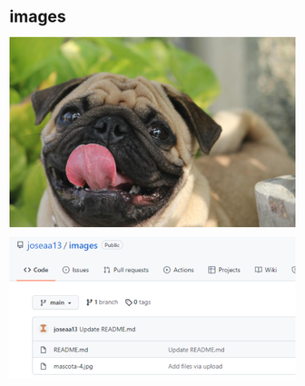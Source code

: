 # images


![alt text](https://github.com/joseaa13/images/blob/main/mascota-4.jpg?raw=true)


![alt text](https://github.com/joseaa13/images/blob/main/Captura%20delete.PNG)
